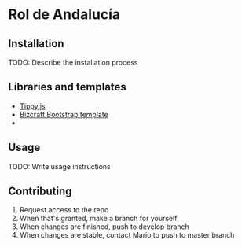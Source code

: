 # Rol de Andalucía

## Installation

TODO: Describe the installation process

## Libraries and templates

- [Tippy.js](https://atomiks.github.io/tippyjs)
- [Bizcraft Bootstrap template](https://themefisher.com/products/bizcraft-multipurpose-business-template/)
- []()

## Usage

TODO: Write usage instructions

## Contributing

1. Request access to the repo
2. When that's granted, make a branch for yourself
3. When changes are finished, push to develop branch
4. When changes are stable, contact Mario to push to master branch
